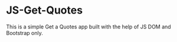 # JS-Get-Quotes
This is a simple Get a Quotes app built with the help of JS DOM and Bootstrap only.
